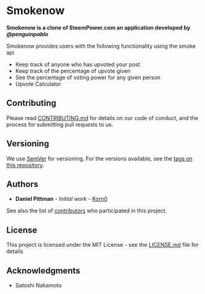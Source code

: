 # Smokenow

**Smokenow is a clone of SteemPower.com an application developed by _@penguinpablo_**

Smokenow provides users with the following functionality using the smoke api

- Keep track of anyone who has upvoted your post
- Keep track of the percentage of upvote given
- See the percentage of voting power for any given person
- Upvote Calculator

## Contributing

Please read [CONTRIBUTING.md](https://gist.github.com/PurpleBooth/b24679402957c63ec426) for details on our code of conduct, and the process for submitting pull requests to us.

## Versioning

We use [SemVer](http://semver.org/) for versioning. For the versions available, see the [tags on this repository](https://github.com/your/project/tags). 

## Authors

* **Daniel Pittman** - *Initial work* - [Korn0](https://github.com/dpdanpittman)

See also the list of [contributors](https://github.com/qwoyn/hashkings/contributors) who participated in this project.

## License

This project is licensed under the MIT License - see the [LICENSE.md](LICENSE.md) file for details

## Acknowledgments

* Satoshi Nakamoto 